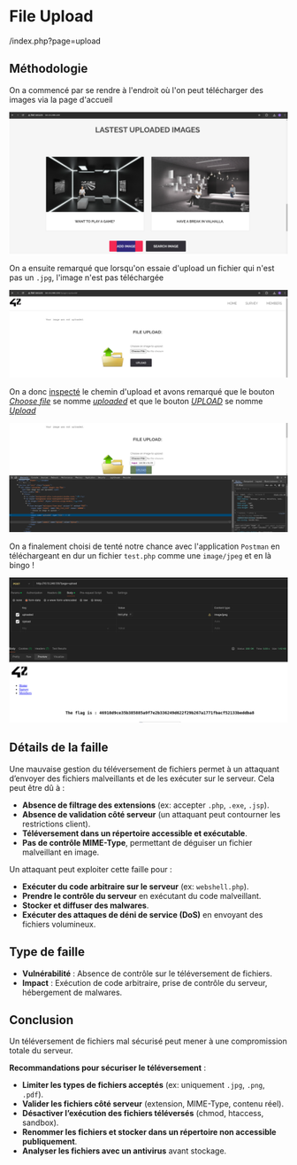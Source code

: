 # File Upload
/index.php?page=upload

## Méthodologie

On a commencé par se rendre à l'endroit où l'on peut télécharger des images via la page d'accueil

![add-image](Assets/add-image.png)

On a ensuite remarqué que lorsqu'on essaie d'upload un fichier qui n'est pas un `.jpg`, l'image n'est pas téléchargée

![file-upload-fail](Assets/file-upload-fail.png)

On a donc <ins>inspecté</ins> le chemin d'upload et avons remarqué que le bouton *<ins>Choose file</ins>* se nomme *<ins>uploaded</ins>* et que le bouton *<ins>UPLOAD</ins>* se nomme *<ins>Upload</ins>*

![upload-inspect](Assets/upload-inspect.png)

On a finalement choisi de tenté notre chance avec l'application `Postman` en téléchargeant en dur un fichier `test.php` comme une `image/jpeg` et en là bingo !

![postman-flag](Assets/postman-flag.png)


## Détails de la faille
Une mauvaise gestion du téléversement de fichiers permet à un attaquant d’envoyer des fichiers malveillants et de les exécuter sur le serveur. Cela peut être dû à :
- **Absence de filtrage des extensions** (ex: accepter `.php`, `.exe`, `.jsp`).
- **Absence de validation côté serveur** (un attaquant peut contourner les restrictions client).
- **Téléversement dans un répertoire accessible et exécutable**.
- **Pas de contrôle MIME-Type**, permettant de déguiser un fichier malveillant en image.

Un attaquant peut exploiter cette faille pour :
- **Exécuter du code arbitraire sur le serveur** (ex: `webshell.php`).
- **Prendre le contrôle du serveur** en exécutant du code malveillant.
- **Stocker et diffuser des malwares**.
- **Exécuter des attaques de déni de service (DoS)** en envoyant des fichiers volumineux.


## Type de faille
- **Vulnérabilité** : Absence de contrôle sur le téléversement de fichiers.
- **Impact** : Exécution de code arbitraire, prise de contrôle du serveur, hébergement de malwares.


## Conclusion
Un téléversement de fichiers mal sécurisé peut mener à une compromission totale du serveur.

**Recommandations pour sécuriser le téléversement** :
- **Limiter les types de fichiers acceptés** (ex: uniquement `.jpg`, `.png`, `.pdf`).
- **Valider les fichiers côté serveur** (extension, MIME-Type, contenu réel).
- **Désactiver l’exécution des fichiers téléversés** (chmod, htaccess, sandbox).
- **Renommer les fichiers et stocker dans un répertoire non accessible publiquement**.
- **Analyser les fichiers avec un antivirus** avant stockage.

